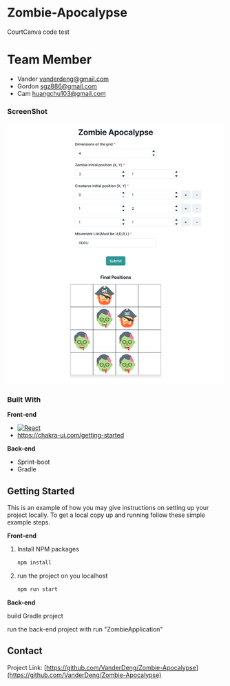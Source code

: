 # Zombie-Apocalypse
CourtCanva code test


# Team Member
- Vander vanderdeng@gmail.com
- Gordon sgz886@gmail.com
- Cam huangchu103@gmail.com


### ScreenShot
![Demo](/screenshot.png)
### Built With

**Front-end**
* [![React][React.js]][React-url]
* https://chakra-ui.com/getting-started

**Back-end**
* Sprint-boot
* Gradle




<!-- GETTING STARTED -->
## Getting Started

This is an example of how you may give instructions on setting up your project locally.
To get a local copy up and running follow these simple example steps.

**Front-end**
1. Install NPM packages
   ```sh
   npm install
   ```
2. run the project on you localhost
   ```sh
   npm run start
   ```

**Back-end**

build Gradle project

run the back-end project with run "ZombieApplication"



<!-- CONTACT -->
## Contact

Project Link: [https://github.com/VanderDeng/Zombie-Apocalypse](https://github.com/VanderDeng/Zombie-Apocalypse)



[React.js]: https://img.shields.io/badge/React-20232A?style=for-the-badge&logo=react&logoColor=61DAFB
[React-url]: https://reactjs.org/